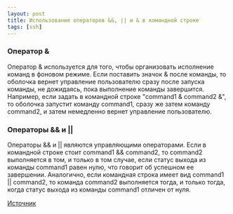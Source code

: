 ```yaml
---
layout: post
title: Использование операторов &&, || и & в командной строке 
tags: [ssh]
---
```

### Оператор &

Оператор & используется для того, чтобы организовать исполнение команд в фоновом режиме. 
Если поставить значок & после команды, то оболочка вернет управление пользователю сразу после запуска команды, 
не дожидаясь, пока выполнение команды завершится. Например, если задать в командной строке "command1 & command2 &", 
то оболочка запустит команду command1, сразу же затем команду command2, 
и затем немедленно вернет управление пользователю.

### Операторы && и ||

Операторы && и || являются управляющими операторами. Если в командной строке стоит command1 && command2, 
то command2 выполняется в том, и только в том случае, если статус выхода из команды command1 равен нулю, 
что говорит об успешном ее завершении. Аналогично, если командная строка имеет вид command1 || command2, 
то команда command2 выполняется тогда, и только тогда, когда статус выхода из команды command1 отличен от нуля.

[Источник](http://citforum.ru/operating_systems/linux/user/)